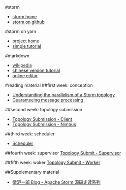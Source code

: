 #storm
* [storm home](http://storm.incubator.apache.org)
* [storm on github](https://github.com/apache/incubator-storm)

#storm on yarn
* [project home](https://github.com/yahoo/storm-yarn)
* [simple tutorial](http://dongxicheng.org/mapreduce-nextgen/storm-on-yarn)

#markdown
* [wikipedia](http://zh.wikipedia.org/wiki/Markdown)
* [chinese version tutorial](http://wowubuntu.com/markdown)
* [online editor](https://www.zybuluo.com/mdeditor)

#reading material
##first week: conception
* [Understanding the parallelism of a Storm topology](http://www.cnblogs.com/fxjwind/archive/2013/05/04/3059514.html)
* [Guaranteeing message processing](http://www.cnblogs.com/fxjwind/archive/2013/05/08/3066988.html)

##second week: topology submission
* [Topology Submission - Client](http://www.cnblogs.com/fxjwind/archive/2013/06/05/3119056.html)
* [Topology Submission - Nimbus](http://www.cnblogs.com/fxjwind/p/3144256.html)

##third week: scheduler
* [Scheduler](http://www.cnblogs.com/fxjwind/archive/2013/06/14/3136008.html)

##fourth week: supervisor
[Topology Submit - Supervisor](http://www.cnblogs.com/fxjwind/p/3161241.html)

##fifth week: woker
[Topology Submit - Worker](http://www.cnblogs.com/fxjwind/p/3208497.html)

##Supplementary material
* [徽沪一郎 Blog - Apache Storm 源码走读系列](http://www.cnblogs.com/hseagle/category/519033.html)
